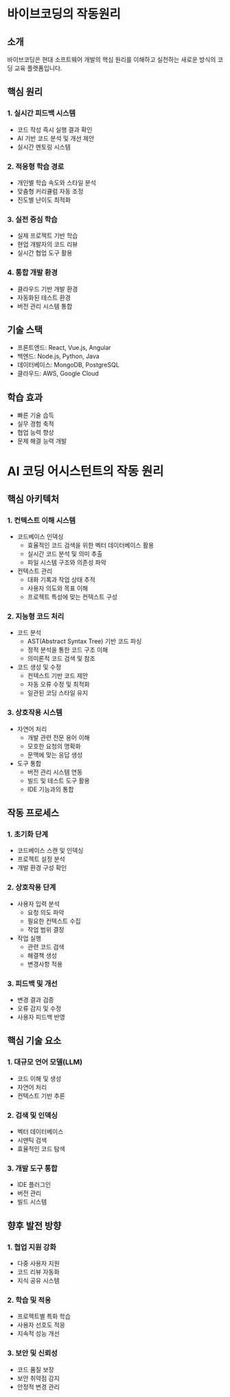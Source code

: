 # 바이브코딩의 작동원리

## 소개
바이브코딩은 현대 소프트웨어 개발의 핵심 원리를 이해하고 실천하는 새로운 방식의 코딩 교육 플랫폼입니다.

## 핵심 원리

### 1. 실시간 피드백 시스템
- 코드 작성 즉시 실행 결과 확인
- AI 기반 코드 분석 및 개선 제안
- 실시간 멘토링 시스템

### 2. 적응형 학습 경로
- 개인별 학습 속도와 스타일 분석
- 맞춤형 커리큘럼 자동 조정
- 진도별 난이도 최적화

### 3. 실전 중심 학습
- 실제 프로젝트 기반 학습
- 현업 개발자의 코드 리뷰
- 실시간 협업 도구 활용

### 4. 통합 개발 환경
- 클라우드 기반 개발 환경
- 자동화된 테스트 환경
- 버전 관리 시스템 통합

## 기술 스택
- 프론트엔드: React, Vue.js, Angular
- 백엔드: Node.js, Python, Java
- 데이터베이스: MongoDB, PostgreSQL
- 클라우드: AWS, Google Cloud

## 학습 효과
- 빠른 기술 습득
- 실무 경험 축적
- 협업 능력 향상
- 문제 해결 능력 개발

# AI 코딩 어시스턴트의 작동 원리

## 핵심 아키텍처

### 1. 컨텍스트 이해 시스템
- 코드베이스 인덱싱
  - 효율적인 코드 검색을 위한 벡터 데이터베이스 활용
  - 실시간 코드 분석 및 의미 추출
  - 파일 시스템 구조와 의존성 파악
- 컨텍스트 관리
  - 대화 기록과 작업 상태 추적
  - 사용자 의도와 목표 이해
  - 프로젝트 특성에 맞는 컨텍스트 구성

### 2. 지능형 코드 처리
- 코드 분석
  - AST(Abstract Syntax Tree) 기반 코드 파싱
  - 정적 분석을 통한 코드 구조 이해
  - 의미론적 코드 검색 및 참조
- 코드 생성 및 수정
  - 컨텍스트 기반 코드 제안
  - 자동 오류 수정 및 최적화
  - 일관된 코딩 스타일 유지

### 3. 상호작용 시스템
- 자연어 처리
  - 개발 관련 전문 용어 이해
  - 모호한 요청의 명확화
  - 문맥에 맞는 응답 생성
- 도구 통합
  - 버전 관리 시스템 연동
  - 빌드 및 테스트 도구 활용
  - IDE 기능과의 통합

## 작동 프로세스

### 1. 초기화 단계
- 코드베이스 스캔 및 인덱싱
- 프로젝트 설정 분석
- 개발 환경 구성 확인

### 2. 상호작용 단계
- 사용자 입력 분석
  - 요청 의도 파악
  - 필요한 컨텍스트 수집
  - 작업 범위 결정
- 작업 실행
  - 관련 코드 검색
  - 해결책 생성
  - 변경사항 적용

### 3. 피드백 및 개선
- 변경 결과 검증
- 오류 감지 및 수정
- 사용자 피드백 반영

## 핵심 기술 요소

### 1. 대규모 언어 모델(LLM)
- 코드 이해 및 생성
- 자연어 처리
- 컨텍스트 기반 추론

### 2. 검색 및 인덱싱
- 벡터 데이터베이스
- 시맨틱 검색
- 효율적인 코드 탐색

### 3. 개발 도구 통합
- IDE 플러그인
- 버전 관리
- 빌드 시스템

## 향후 발전 방향

### 1. 협업 지원 강화
- 다중 사용자 지원
- 코드 리뷰 자동화
- 지식 공유 시스템

### 2. 학습 및 적응
- 프로젝트별 특화 학습
- 사용자 선호도 적응
- 지속적 성능 개선

### 3. 보안 및 신뢰성
- 코드 품질 보장
- 보안 취약점 감지
- 안정적 변경 관리 